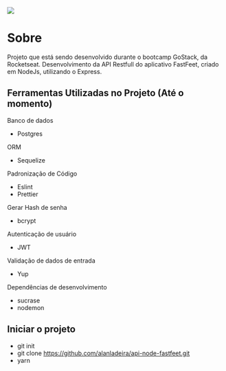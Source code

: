 <img src="https://github.com/Rocketseat/bootcamp-gostack-desafio-03/raw/master/.github/logo.png">

# Sobre
Projeto que está sendo desenvolvido durante o bootcamp GoStack, da Rocketseat.
Desenvolvimento da API Restfull do aplicativo FastFeet, criado em NodeJs, utilizando o Express.

## Ferramentas Utilizadas no Projeto (Até o momento)
Banco de dados 
- Postgres

ORM
- Sequelize

Padronização de Código
- Eslint
- Prettier

Gerar Hash de senha
- bcrypt

Autenticação de usuário
- JWT

Validação de dados de entrada
- Yup

Dependências de desenvolvimento
- sucrase
- nodemon

## Iniciar o projeto
- git init
- git clone https://github.com/alanladeira/api-node-fastfeet.git
- yarn
